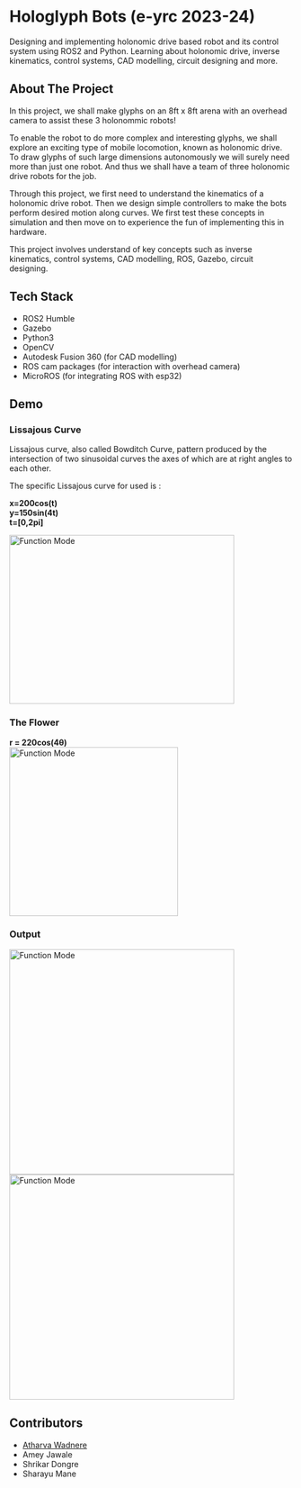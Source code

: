 # Hologlyph Bots (e-yrc 2023-24)

Designing and implementing holonomic drive based robot and its control system using ROS2 and Python. Learning about holonomic drive, inverse kinematics, control systems, CAD modelling, circuit designing and more.

## About The Project
In this project, we shall make glyphs on an 8ft x 8ft arena with an overhead camera to assist these 3 holonommic robots!

To enable the robot to do more complex and interesting glyphs, we shall explore an exciting type of mobile locomotion, known as holonomic drive. To draw glyphs of such large dimensions autonomously we will surely need more than just one robot. And thus we shall have a team of three holonomic drive robots for the job.

Through this project, we first need to understand the kinematics of a holonomic drive robot. Then we design simple controllers to make the bots perform desired motion along curves. We first test these concepts in simulation and then move on to experience the fun of implementing this in hardware.

This project involves understand of key concepts such as inverse kinematics, control systems, CAD modelling, ROS, Gazebo, circuit designing.

## Tech Stack
- ROS2 Humble
- Gazebo
- Python3
- OpenCV
- Autodesk Fusion 360 (for CAD modelling)
- ROS cam packages (for interaction with overhead camera)
- MicroROS (for integrating ROS with esp32)

## Demo
### Lissajous Curve
Lissajous curve, also called Bowditch Curve, pattern produced by the intersection of two sinusoidal curves the axes of which are at right angles to each other.

The specific Lissajous curve for used is :

**x=200cos(t)**\
**y=150sin(4t)**\
**t=[0,2pi]**


<img src="https://github.com/aPR0T0/Eklavya-Copter-Control/assets/158272880/3d50a0b8-ea84-48d0-a145-1fb357ab5300" alt="Function Mode" width="400" height="300">

### The Flower
**r = 220cos(4θ)**\
<img src="https://github.com/aPR0T0/Eklavya-Copter-Control/assets/158272880/b8169162-1b20-41ab-902a-c75f2d0bba20" alt="Function Mode" height="300">



### Output  
<img src="https://github.com/aPR0T0/Eklavya-Copter-Control/assets/158272880/20576277-c26b-437a-89b9-ff5c5a52188a" alt="Function Mode" height="400">

<img src="https://github.com/athxrva-0209/eyrc_HoloGlyph-Bots/assets/158272880/f46bbbbd-a07b-4800-bf72-c39a1db894b4" alt="Function Mode" height="400">

## Contributors
- [Atharva Wadnere](https://github.com/athxrva-0209)
- Amey Jawale
- Shrikar Dongre
- Sharayu Mane


